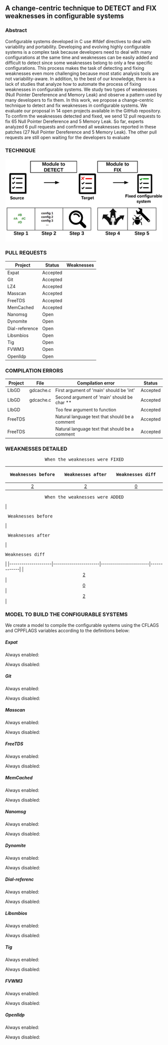 ## A change-centric technique to DETECT and FIX weaknesses in configurable systems

### Abstract

Configurable systems developed in C use #ifdef directives to deal with variability and portability. Developing and evolving highly configurable systems is a complex task because developers need to deal with many configurations at the same time and weaknesses can be easily added and difficult to detect since some weaknesses belong to only a few specific configurations. This process makes the task of detecting and fixing weaknesses even more challenging because most static analysis tools are not variability-aware. In addition, to the best of our knowledge, there is a lack of studies that analyze how to automate the process of fixing weaknesses in configurable systems. We study two types of weaknesses (Null Pointer Dereference and Memory Leak) and observe a pattern used by many developers to fix them. In this work, we propose a change-centric technique to detect and fix weaknesses in configurable systems. We evaluate our proposal in 14 open projects available in the GitHub repository. To confirm the weaknesses detected and fixed, we send 12 pull requests to fix 65 Null Pointer Dereference and 5 Memory Leak. So far, experts analyzed 6 pull requests and confirmed all weaknesses reported in these patches (27 Null Pointer Dereference and 5 Memory Leak). The other pull requests are still open waiting for the developers to evaluate

### TECHNIQUE

![Drag Racing](technique.jpeg)

### PULL REQUESTS

| Project        | Status   | Weaknesses  |
|----------------|----------|------------ |
| Expat          | Accepted |             |
| Git            | Accepted |             |
| LZ4            | Accepted |             |
| Masscan        | Accepted |             |
| FreeTDS        | Accepted |             |
| MemCached      | Accepted |             |
| Nanomsg        | Open     |             |
| Dynomite       | Open     |             |
| Dial-reference | Open     |             |
| Libsmbios      | Open     |             |
| Tig            | Open     |             |
| FVWM3          | Open     |             |
| Openlldp       | Open     |             |

### COMPILATION ERRORS

| Project | File      | Compilation error                              | Status   |
|---------|-----------|------------------------------------------------|----------|
| LIbGD   | gdcache.c | First argument of 'main' should be 'int'       | Accepted |
| LIbGD   | gdcache.c | Second argument of 'main' should be char **    | Accepted |
| LIbGD   |           | Too few argument to function                   | Accepted |
| FreeTDS |           | Natural language text that should be a comment | Accepted |
| FreeTDS |           | Natural language text that should be a comment | Accepted |

### WEAKNESSES DETAILED



<pre>               When the weaknesses were FIXED</pre>

|<pre>  Weaknesses before  </pre>|<pre>  Weaknesses after  </pre>|<pre>  Weaknesses diff  </pre>|<pre>  Pull request  </pre>|
|---------------------|-----------------------|------------------------|-------------|
|<center>[2](files/dynomite/v1-b56cf6a0e51a3c1941359da44af9e432c64b2f90.csv)</center>|<center>[2](files/dynomite/v1-b56cf6a0e51a3c1941359da44af9e432c64b2f90.csv)</center>|<center>[0](files/dynomite/v1-b56cf6a0e51a3c1941359da44af9e432c64b2f90.csv)</center>|<center>[Accepted](files/dynomite/v1-b56cf6a0e51a3c1941359da44af9e432c64b2f90.csv)</center>|

<pre>               When the weaknesses were ADDED</pre>
|<pre>  Weaknesses before  </pre>|<pre>  Weaknesses after  </pre>|<pre>  Weaknesses diff  </pre>|
|---------------------|-----------------------|------------------------|-------------|
|<center>[2](files/dynomite/v1-b56cf6a0e51a3c1941359da44af9e432c64b2f90.csv)</center>|<center>[0](files/dynomite/v1-b56cf6a0e51a3c1941359da44af9e432c64b2f90.csv)</center>|<center>[2](files/dynomite/v1-b56cf6a0e51a3c1941359da44af9e432c64b2f90.csv)</center>|

### MODEL TO BUILD THE CONFIGURABLE SYSTEMS

We create a model to compile the configurable systems using the CFLAGS and CPPFLAGS variables according to the definitions below:

##### Expat
Always enabled:

Always disabled:

##### Git
Always enabled:

Always disabled:

##### Masscan
Always enabled:

Always disabled:

##### FreeTDS
Always enabled:

Always disabled:

##### MemCached
Always enabled:

Always disabled:

##### Nanomsg
Always enabled:

Always disabled:

##### Dynomite
Always enabled:

Always disabled:

##### Dial-referenc
Always enabled:

Always disabled:

##### Libsmbios
Always enabled:

Always disabled:

##### Tig
Always enabled:

Always disabled:

##### FVWM3
Always enabled:

Always disabled:

##### Openlldp
Always enabled:

Always disabled:



